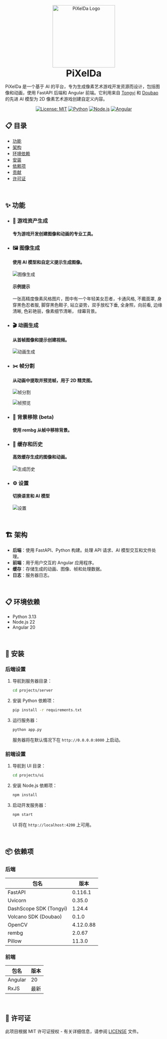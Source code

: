 <div align="center">
  <img src="projects/ui/src/assets/logo.png" alt="PiXelDa Logo" width="200"/>
  <h1 style="margin: 0; font-size: 30px;">PiXelDa</h1>
</div>

PiXelDa 是一个基于 AI 的平台，专为生成像素艺术游戏开发资源而设计，包括图像和动画，使用 FastAPI 后端和 Angular 前端。它利用来自 <a href="https://bailian.console.aliyun.com/?tab=api#/api/?type=model&url=2712195">Tongyi</a> 和 <a href="https://www.volcengine.com/docs/82379/1541594">Doubao</a> 的先进 AI 模型为 2D 像素艺术游戏创建自定义内容。

<p align="center">
  <a href="https://opensource.org/licenses/MIT"><img src="https://img.shields.io/badge/License-MIT-yellow.svg" alt="License: MIT"></a>
  <a href="https://www.python.org/"><img src="https://img.shields.io/badge/Python-3.13-blue.svg" alt="Python"></a>
  <a href="https://nodejs.org/"><img src="https://img.shields.io/badge/Node.js-22-green.svg" alt="Node.js"></a>
  <a href="https://angular.io/"><img src="https://img.shields.io/badge/Angular-20-red.svg" alt="Angular"></a>
</p>

## 📋 目录

- [功能](#功能)
- [架构](#架构)
- [环境依赖](#环境依赖)
- [安装](#安装)
- [依赖项](#依赖项)
- [贡献](#贡献)
- [许可证](#许可证)

<br>

## ✨ 功能

- ### 🎨 游戏资产生成

  #### 专为游戏开发创建图像和动画的专业工具。

- ### 🖼️ 图像生成

  #### 使用 AI 模型和自定义提示生成图像。

  ![图像生成](assets/intro/zh/image%20generation.jpeg)

  #### 示例提示

  一张高精度像素风格图片，图中有一个年轻美女忍者，卡通风格, 不戴面罩, 身穿黑色忍者服, 脚穿黑色鞋子, 站立姿势，双手放松下垂, 全身照，向前看, 边缘清晰, 色彩艳丽，像素细节清晰， 绿幕背景。

- ### 🎬 动画生成

  #### 从首帧图像和提示创建视频。

  ![动画生成](assets/intro/zh/animation%20generation.jpeg)

- ### ✂️ 帧分割

  #### 从动画中提取并预览帧，用于 2D 精灵图。

  ![帧分割](assets/intro/zh/frames%20splitting.jpeg)

  ![帧预览](assets/intro/zh/frames%20preview.jpeg)

- ### 🧹 背景移除 (beta)

  #### 使用 rembg 从帧中移除背景。

- ### 💾 缓存和历史

  #### 高效缓存生成的图像和动画。

  ![生成历史](assets/intro/zh/history.jpeg)

- ### ⚙️ 设置

  #### 切换语言和 AI 模型

  ![设置](assets/intro/zh/settings.jpeg)

<br>

## 🏗️ 架构

- **后端**：使用 FastAPI、Python 构建。处理 API 请求、AI 模型交互和文件处理。
- **前端**：用于用户交互的 Angular 应用程序。
- **缓存**：存储生成的动画、图像、帧和处理数据。
- **日志**：服务器日志。

<br>

## 📋 环境依赖

- Python 3.13
- Node.js 22
- Angular 20

<br>

## 🚀 安装

### 后端设置

1. 导航到服务器目录：

   ```bash
   cd projects/server
   ```

2. 安装 Python 依赖项：

   ```bash
   pip install -r requirements.txt
   ```

3. 运行服务器：
   ```bash
   python app.py
   ```
   服务器将在默认情况下在 `http://0.0.0.0:8000` 上启动。

### 前端设置

1. 导航到 UI 目录：

   ```bash
   cd projects/ui
   ```

2. 安装 Node.js 依赖项：

   ```bash
   npm install
   ```

3. 启动开发服务器：
   ```bash
   npm start
   ```
   UI 将在 `http://localhost:4200` 上可用。

<br>

## 📦 依赖项

### 后端

| 包名                   | 版本      |
| ---------------------- | --------- |
| FastAPI                | 0.116.1   |
| Uvicorn                | 0.35.0    |
| DashScope SDK (Tongyi) | 1.24.4    |
| Volcano SDK (Doubao)   | 0.1.0     |
| OpenCV                 | 4.12.0.88 |
| rembg                  | 2.0.67    |
| Pillow                 | 11.3.0    |

### 前端

| 包名    | 版本 |
| ------- | ---- |
| Angular | 20   |
| RxJS    | 最新 |

<br>

## 📄 许可证

此项目根据 MIT 许可证授权 - 有关详细信息，请参阅 [LICENSE](LICENSE) 文件。
